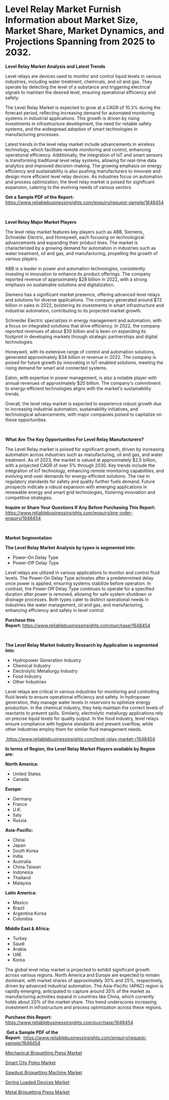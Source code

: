 <p><h1>Level Relay Market Furnish Information about Market Size, Market Share, Market Dynamics, and Projections Spanning from 2025 to 2032.</h1></p><p><strong>Level Relay Market Analysis and Latest Trends</strong></p>
<p><p>Level relays are devices used to monitor and control liquid levels in various industries, including water treatment, chemicals, and oil and gas. They operate by detecting the level of a substance and triggering electrical signals to maintain the desired level, ensuring operational efficiency and safety.</p><p>The Level Relay Market is expected to grow at a CAGR of 10.3% during the forecast period, reflecting increasing demand for automated monitoring systems in industrial applications. This growth is driven by rising investments in infrastructure development, the need for reliable safety systems, and the widespread adoption of smart technologies in manufacturing processes.</p><p>Latest trends in the level relay market include advancements in wireless technology, which facilitate remote monitoring and control, enhancing operational efficiency. Additionally, the integration of IoT and smart sensors is transforming traditional level relay systems, allowing for real-time data analytics and improved decision-making. The growing emphasis on energy efficiency and sustainability is also pushing manufacturers to innovate and design more efficient level relay devices. As industries focus on automation and process optimization, the level relay market is poised for significant expansion, catering to the evolving needs of various sectors.</p></p>
<p><strong>Get a Sample PDF of the Report:&nbsp;</strong> <a href="https://www.reliablebusinessinsights.com/enquiry/request-sample/1648454?utm_campaign=1877&utm_medium=2&utm_source=Github&utm_content=ia&utm_term=18022025&utm_id=level-relay">https://www.reliablebusinessinsights.com/enquiry/request-sample/1648454</a></p>
<p>&nbsp;</p>
<p><strong>Level Relay Major Market Players</strong></p>
<p><p>The level relay market features key players such as ABB, Siemens, Schneider Electric, and Honeywell, each focusing on technological advancements and expanding their product lines. The market is characterized by a growing demand for automation in industries such as water treatment, oil and gas, and manufacturing, propelling the growth of various players.</p><p>ABB is a leader in power and automation technologies, consistently investing in innovation to enhance its product offerings. The company reported revenue of approximately $28 billion in 2022, with a strong emphasis on sustainable solutions and digitalization.</p><p>Siemens has a significant market presence, offering advanced level relays and solutions for diverse applications. The company generated around $72 billion in sales in 2022, bolstering its investments in smart infrastructure and industrial automation, contributing to its projected market growth.</p><p>Schneider Electric specializes in energy management and automation, with a focus on integrated solutions that drive efficiency. In 2022, the company reported revenues of about $30 billion and is keen on expanding its footprint in developing markets through strategic partnerships and digital technologies.</p><p>Honeywell, with its extensive range of control and automation solutions, generated approximately $34 billion in revenue in 2022. The company is poised for future growth by innovating in IoT-enabled solutions, meeting the rising demand for smart and connected systems.</p><p>Eaton, with expertise in power management, is also a notable player with annual revenues of approximately $20 billion. The company's commitment to energy-efficient technologies aligns with the market's sustainability trends.</p><p>Overall, the level relay market is expected to experience robust growth due to increasing industrial automation, sustainability initiatives, and technological advancements, with major companies poised to capitalize on these opportunities.</p></p>
<p>&nbsp;</p>
<p><strong>What Are The Key Opportunities For Level Relay Manufacturers?</strong></p>
<p><p>The Level Relay market is poised for significant growth, driven by increasing automation across industries such as manufacturing, oil and gas, and water treatment. As of 2023, the market is valued at approximately $2.5 billion, with a projected CAGR of over 5% through 2030. Key trends include the integration of IoT technology, enhancing remote monitoring capabilities, and evolving end-user demands for energy-efficient solutions. The rise in regulatory standards for safety and quality further fuels demand. Future prospects indicate a robust expansion with emerging applications in renewable energy and smart grid technologies, fostering innovation and competitive strategies.</p></p>
<p><strong>Inquire or Share Your Questions If Any Before Purchasing This Report:</strong> <a href="https://www.reliablebusinessinsights.com/enquiry/pre-order-enquiry/1648454?utm_campaign=1877&utm_medium=2&utm_source=Github&utm_content=ia&utm_term=18022025&utm_id=level-relay">https://www.reliablebusinessinsights.com/enquiry/pre-order-enquiry/1648454</a></p>
<p>&nbsp;</p>
<p><strong>Market Segmentation</strong></p>
<p><strong>The Level Relay Market Analysis by types is segmented into:</strong></p>
<p><ul><li>Power-On Delay Type</li><li>Power-Off Delay Type</li></ul></p>
<p><p>Level relays are utilized in various applications to monitor and control fluid levels. The Power-On Delay Type activates after a predetermined delay once power is applied, ensuring systems stabilize before operation. In contrast, the Power-Off Delay Type continues to operate for a specified duration after power is removed, allowing for safe system shutdown or drainage processes. Both types cater to distinct operational needs in industries like water management, oil and gas, and manufacturing, enhancing efficiency and safety in level control.</p></p>
<p><strong>Purchase this Report:&nbsp;</strong><a href="https://www.reliablebusinessinsights.com/purchase/1648454?utm_campaign=1877&utm_medium=2&utm_source=Github&utm_content=ia&utm_term=18022025&utm_id=level-relay">https://www.reliablebusinessinsights.com/purchase/1648454</a></p>
<p>&nbsp;</p>
<p><strong>The Level Relay Market Industry Research by Application is segmented into:</strong></p>
<p><ul><li>Hydropower Generation Industry</li><li>Chemical Industry</li><li>Electrolytic Metallurgy Industry</li><li>Food Industry</li><li>Other Industries</li></ul></p>
<p><p>Level relays are critical in various industries for monitoring and controlling fluid levels to ensure operational efficiency and safety. In hydropower generation, they manage water levels in reservoirs to optimize energy production. In the chemical industry, they help maintain the correct levels of reactants to prevent spills. Similarly, electrolytic metallurgy applications rely on precise liquid levels for quality output. In the food industry, level relays ensure compliance with hygiene standards and prevent overflow, while other industries employ them for similar fluid management needs.</p></p>
<p><a href="https://www.reliablebusinessinsights.com/level-relay-market-r1648454?utm_campaign=1877&utm_medium=2&utm_source=Github&utm_content=ia&utm_term=18022025&utm_id=level-relay">&nbsp;https://www.reliablebusinessinsights.com/level-relay-market-r1648454</a></p>
<p><strong>In terms of Region, the Level Relay Market Players available by Region are:</strong></p>
<p>
    <p> <strong> North America: </strong>
        <ul>
            <li>United States</li>
            <li>Canada</li>
        </ul>
        </p> 
    <p> <strong> Europe: </strong>
        <ul>
            <li>Germany</li>
            <li>France</li>
            <li>U.K.</li>
            <li>Italy</li>
            <li>Russia</li>
        </ul>
        </p> 
    <p> <strong> Asia-Pacific: </strong>
        <ul>
            <li>China</li>
            <li>Japan</li>
            <li>South Korea</li>
            <li>India</li>
            <li>Australia</li>
            <li>China Taiwan</li>
            <li>Indonesia</li>
            <li>Thailand</li>
            <li>Malaysia</li>
        </ul>
        </p> 
    <p> <strong> Latin America: </strong>
        <ul>
            <li>Mexico</li>
            <li>Brazil</li>
            <li>Argentina Korea</li>
            <li>Colombia</li>
        </ul>
        </p> 
    <p> <strong> Middle East & Africa: </strong>
        <ul>
            <li>Turkey</li>
            <li>Saudi</li>
            <li>Arabia</li>
            <li>UAE</li>
            <li>Korea</li>
        </ul>
    </p>
    </p>
<p><p>The global level relay market is projected to exhibit significant growth across various regions. North America and Europe are expected to remain dominant, with market shares of approximately 30% and 25%, respectively, driven by advanced industrial automation. The Asia-Pacific (APAC) region is rapidly emerging, anticipated to capture around 35% of the market as manufacturing activities expand in countries like China, which currently holds about 20% of the market share. This trend underscores increasing investment in infrastructure and process optimization across these regions.</p></p>
<p><strong>Purchase this Report: </strong><a href="https://www.reliablebusinessinsights.com/purchase/1648454?utm_campaign=1877&utm_medium=2&utm_source=Github&utm_content=ia&utm_term=18022025&utm_id=level-relay">https://www.reliablebusinessinsights.com/purchase/1648454</a></p>
<p>&nbsp;<strong>Get a Sample PDF of the Report:&nbsp;&nbsp;</strong><a href="https://www.reliablebusinessinsights.com/enquiry/request-sample/1648454?utm_campaign=1877&utm_medium=2&utm_source=Github&utm_content=ia&utm_term=18022025&utm_id=level-relay">https://www.reliablebusinessinsights.com/enquiry/request-sample/1648454</a></p>
<p><strong></strong></p>
<p><p><a href="https://github.com/saoneubeh8/Market-Research-Report-List-1/blob/main/mechanical-briquetting-press-market.md?utm_campaign=1877&utm_medium=2&utm_source=Github&utm_content=ia&utm_term=18022025&utm_id=level-relay">Mechanical Briquetting Press Market</a></p><p><a href="https://github.com/haaszgettre6/Market-Research-Report-List-1/blob/main/smart-city-poles-market.md?utm_campaign=1877&utm_medium=2&utm_source=Github&utm_content=ia&utm_term=18022025&utm_id=level-relay">Smart City Poles Market</a></p><p><a href="https://github.com/mohmodsiason/Market-Research-Report-List-1/blob/main/sawdust-briquetting-machine-market.md?utm_campaign=1877&utm_medium=2&utm_source=Github&utm_content=ia&utm_term=18022025&utm_id=level-relay">Sawdust Briquetting Machine Market</a></p><p><a href="https://github.com/deyniphytic/Market-Research-Report-List-1/blob/main/spring-loaded-devices-market.md?utm_campaign=1877&utm_medium=2&utm_source=Github&utm_content=ia&utm_term=18022025&utm_id=level-relay">Spring Loaded Devices Market</a></p><p><a href="https://github.com/anggigpps/Market-Research-Report-List-1/blob/main/metal-briquetting-press-market.md?utm_campaign=1877&utm_medium=2&utm_source=Github&utm_content=ia&utm_term=18022025&utm_id=level-relay">Metal Briquetting Press Market</a></p></p>